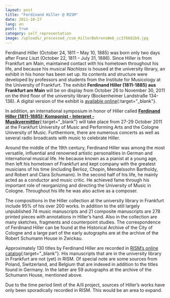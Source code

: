 ```yaml
---
layout: post
title: "Ferdinand Hiller @ RISM"
date: 2011-10-27
lang: en
post: true
category: self_representation
image: /uploads/_processed_/csm_HillerBehrensWeb_cc376682b9.jpg
---
```



Ferdinand Hiller (October 24, 1811 – May 10, 1885) was born only two days after Franz Liszt (October 22, 1811 – July 31, 1886). Since Hiller is from Frankfurt am Main, maintained contact with his hometown throughout his life, and because his musical _Nachlass_ is housed at the university library, an exhibit in his honor has been set up. Its contents and structure were developed by professors and students from the Institute for Musicology at the University of Frankfurt. The exhibit **Ferdinand Hiller (1811-1885) aus Frankfurt am Main** will be on display from October 26 to November 30, 2011 on the third floor of the university library (Bockenheimer Landstraße 134-138). A digital version of the exhibit is [available online](http://www.ub.uni-frankfurt.de/musik/hiller_jubilaeum.html){:target="_blank"}.

In addition, an international symposium in honor of Hiller called [**Ferdinand Hiller (1811-1885): Komponist - Interpret - Musikvermittler**](http://www.hfmdk-frankfurt.info/globales/aktuelles/aktuelles.html){:target="_blank"} will take place from 27-29 October 2011 at the Frankfurt University of Music and Performing Arts and the Cologne University of Music. Furthermore, there are numerous concerts as well as several radio broadcasts with music to celebrate Hiller.

Around the middle of the 19th century, Ferdinand Hiller was among the most versatile, influential and renowned artistic personalities in German and international musical life. He because known as a pianist at a young age, then left his hometown of Frankfurt and kept company with the greatest musicians of his time (including Berlioz, Chopin, Mendelssohn Bartholdy, and Robert and Clara Schumann). In the second half of his life, he mainly acted as a conductor and music critic. He achieved fame through his important role of reorganizing and directing the University of Music in Cologne. Throughout his life he was also active as a composer.

The compositions in the Hiller collection at the university library in Frankfurt include 95% of his over 200 works. In addition to the still largely unpublished 74 music manuscripts and 21 composite manuscripts are 278 printed pieces with annotations in Hiller’s hand. Also in the collection are many sketches, fragments and counterpoint studies. The correspondence of Ferdinand Hiller can be found at the Historical Archive of the City of Cologne and a large part of the early autographs are at the archive of the Robert Schumann House in Zwickau.

Approximately 130 titles by Ferdinand Hiller are recorded in [RISM’s online catalog](https://opac.rism.info/search?View=rism&author=Ferdinand+Hiller){:target="_blank"}. His manuscripts that are in the university library in Frankfurt are not (yet) in RISM. Of special note are some sources from Poland, Switzerland, and Belgium that are indexed in addition to the titles found in Germany. In the latter are 59 autographs at the archive of the Schumann House, mentioned above.

Due to the time period limit of the A/II project, sources of Hiller’s works have only been sporadically recorded in RISM. This would be an area to expand.